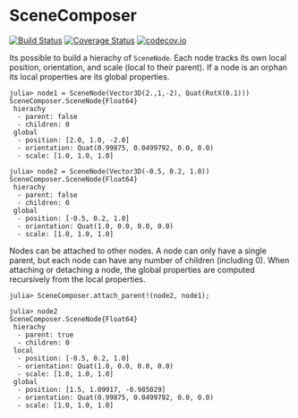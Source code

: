 # SceneComposer

[![Build Status](https://travis-ci.org/Evizero/SceneComposer.jl.svg?branch=master)](https://travis-ci.org/Evizero/SceneComposer.jl)
[![Coverage Status](https://coveralls.io/repos/Evizero/SceneComposer.jl/badge.svg?branch=master&service=github)](https://coveralls.io/github/Evizero/SceneComposer.jl?branch=master)
[![codecov.io](http://codecov.io/github/Evizero/SceneComposer.jl/coverage.svg?branch=master)](http://codecov.io/github/Evizero/SceneComposer.jl?branch=master)

Its possible to build a hierachy of `SceneNode`. Each node tracks
its own local position, orientation, and scale (local to their
parent). If a node is an orphan its local properties are its
global properties.

```
julia> node1 = SceneNode(Vector3D(2.,1,-2), Quat(RotX(0.1)))
SceneComposer.SceneNode{Float64}
 hierachy
  - parent: false
  - children: 0
 global
  - position: [2.0, 1.0, -2.0]
  - orientation: Quat(0.99875, 0.0499792, 0.0, 0.0)
  - scale: [1.0, 1.0, 1.0]

julia> node2 = SceneNode(Vector3D(-0.5, 0.2, 1.0))
SceneComposer.SceneNode{Float64}
 hierachy
  - parent: false
  - children: 0
 global
  - position: [-0.5, 0.2, 1.0]
  - orientation: Quat(1.0, 0.0, 0.0, 0.0)
  - scale: [1.0, 1.0, 1.0]
```

Nodes can be attached to other nodes. A node can only have a
single parent, but each node can have any number of children
(including 0). When attaching or detaching a node, the global
properties are computed recursively from the local properties.

```
julia> SceneComposer.attach_parent!(node2, node1);

julia> node2
SceneComposer.SceneNode{Float64}
 hierachy
  - parent: true
  - children: 0
 local
  - position: [-0.5, 0.2, 1.0]
  - orientation: Quat(1.0, 0.0, 0.0, 0.0)
  - scale: [1.0, 1.0, 1.0]
 global
  - position: [1.5, 1.09917, -0.985029]
  - orientation: Quat(0.99875, 0.0499792, 0.0, 0.0)
  - scale: [1.0, 1.0, 1.0]
```
